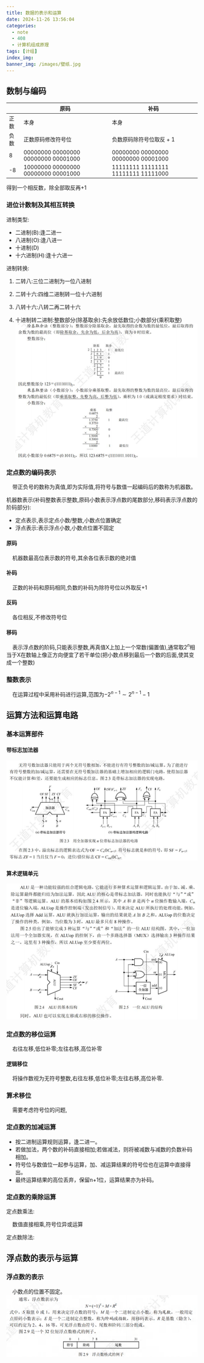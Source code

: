 ```yaml
---
title: 数据的表示和运算
date: 2024-11-26 13:56:04
categories:
  - note
  - 408
  - 计算机组成原理
tags: [计组]
index_img:
banner_img: /images/壁纸.jpg
---
```


## 数制与编码

|      | 原码                                | 补码                                |
| ---- | ----------------------------------- | ----------------------------------- |
| 正数 | 本身                                | 本身                                |
| 负数 | 正数原码修改符号位                  | 负数原码除符号位取反 + 1            |
| 8    | 00000000 00000000 00000000 00001000 | 00000000 00000000 00000000 00001000 |
| -8   | 10000000 00000000 00000000 00001000 | 11111111 11111111 11111111 11111000 |

得到一个相反数，除全部取反再+1

### 进位计数制及其相互转换

进制类型:

- 二进制(B):逢二进一
- 八进制(O):逢八进一
- 十进制(D)
- 十六进制(H):逢十六进一

进制转换:

1. 二转八:三位二进制为一位八进制
2. 二转十六:四维二进制转一位十六进制
3. 八转十六:八转二再二转十六

4. 十进制转二进制:整数部分(除基取余):先余放低数位;小数部分(乘积取整)
![十进制转二进制](../images/数据的表示和运算/十进制转二进制.png)

### 定点数的编码表示

&nbsp;&nbsp;&nbsp;&nbsp;带正负号的数称为真值,即为实际值,将符号与数值一起编码后的数称为机器数。

机器数表示(补码整数表示整数,原码小数表示浮点数的尾数部分,移码表示浮点数的阶码部分):

- 定点表示,表示定点小数/整数,小数点位置确定
- 浮点表示:表示浮点小数,小数点位置不固定

#### 原码

&nbsp;&nbsp;&nbsp;&nbsp;机器数最高位表示数的符号,其余各位表示数的绝对值

#### 补码

&nbsp;&nbsp;&nbsp;&nbsp;正数的补码和原码相同,负数的补码为除符号位以外取反+1

#### 反码

&nbsp;&nbsp;&nbsp;&nbsp;各位相反,不修改符号位

#### 移码

&nbsp;&nbsp;&nbsp;&nbsp;表示浮点数的阶码,只能表示整数,再真值X上加上一个常数(偏置值),通常取$2^n$相当于X在数轴上像正方向便宜了若干单位(把小数点移到最后一个数的后面,使其变成一个整数)

### 整数表示

&nbsp;&nbsp;&nbsp;&nbsp;在运算过程中采用补码进行运算,范围为$-2^{n-1}\sim 2^{n-1}-1$

## 运算方法和运算电路

### 基本运算部件

#### 带标志加法器

![带标志加法器](../images/数据的表示和运算/带标志加法器.png)

#### 算术逻辑单元

![算术逻辑单元](../images/数据的表示和运算/算术逻辑单元.png)

### 定点数的移位运算

&nbsp;&nbsp;&nbsp;&nbsp;右往左移,低位补零;左往右移,高位补零

#### 逻辑移位

&nbsp;&nbsp;&nbsp;&nbsp;将操作数视为无符号整数,右往左移,低位补零;左往右移,高位补零.

### 算术移位

&nbsp;&nbsp;&nbsp;&nbsp;需要考虑符号位的问题,

### 定点数的加减运算

- 按二进制运算规则运算，逢二进一。
- 若做加法，两个数的补码直接相加;若做减法，则将被减数与减数的负数补码相加。
- 符号位与数值位一起参与运算，加、减运算结果的符号位也在运算中直接得出。
- 最终运算结果的高位丢弃，保留n+1位，运算结果亦为补码。

### 定点数的乘除运算

 定点数乘法:

&nbsp;&nbsp;&nbsp;&nbsp;数值直接相乘,符号位异或运算

定点数除法:

## 浮点数的表示与运算

### 浮点数的表示

&nbsp;&nbsp;&nbsp;&nbsp;小数点的位置不固定。
![浮点数表示](../images/数据的表示和运算/浮点数表示.png)